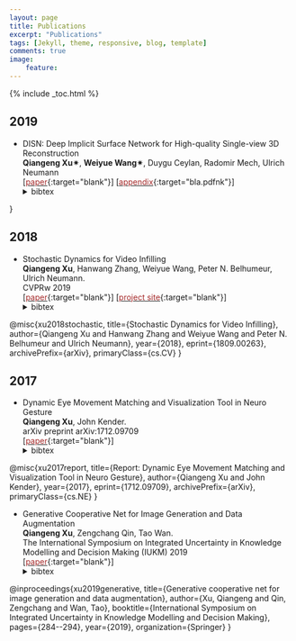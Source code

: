 ```yaml
---
layout: page
title: Publications
excerpt: "Publications"
tags: [Jekyll, theme, responsive, blog, template]
comments: true
image: 
    feature: 
---
```


{% include _toc.html %}
## 2019
* DISN: Deep Implicit Surface Network for High-quality Single-view 3D Reconstruction  
 <b>Qiangeng Xu&#10036;</b>, <b>Weiyue Wang&#10036;</b>, Duygu Ceylan, Radomir Mech, Ulrich Neumann    
\[[<font color="brown">paper</font>](https://arxiv.org/abs/1905.10711){:target="blank"}\] \[[<font color="brown">appendix</font>](http://www-scf.usc.edu/~weiyuewa/papers/neurips_2019_supp.pdf){:target="bla.pdfnk"}\] 
  <details> <summary>bibtex</summary> @misc{xu2019disn,
    title={DISN: Deep Implicit Surface Network for High-quality Single-view 3D Reconstruction},
    author={Qiangeng Xu and Weiyue Wang and Duygu Ceylan and Radomir Mech and Ulrich Neumann},
    year={2019},
    eprint={1905.10711},
    archivePrefix={arXiv},
    primaryClass={cs.CV}
}</details>


## 2018
* Stochastic Dynamics for Video Infilling  
 <b>Qiangeng Xu</b>, Hanwang Zhang, Weiyue Wang, Peter N. Belhumeur, Ulrich Neumann.  
  CVPRw 2019  
\[[<font color="brown">paper</font>](https://arxiv.org/abs/1809.00263){:target="blank"}\] \[[<font color="brown">project site</font>](../projects/project_sites/SDVI/video_results.html){:target="blank"}\] 
  <details> <summary>bibtex</summary> @misc{xu2019disn,
@misc{xu2018stochastic,
    title={Stochastic Dynamics for Video Infilling},
    author={Qiangeng Xu and Hanwang Zhang and Weiyue Wang and Peter N. Belhumeur and Ulrich Neumann},
    year={2018},
    eprint={1809.00263},
    archivePrefix={arXiv},
    primaryClass={cs.CV}
}</details>

## 2017

* Dynamic Eye Movement Matching and Visualization Tool in Neuro Gesture  
  <b>Qiangeng Xu</b>, John Kender.   
  arXiv preprint arXiv:1712.09709  
\[[<font color="brown">paper</font>](https://arxiv.org/abs/1712.09709){:target="blank"}\] 
  <details> <summary>bibtex</summary>
@misc{xu2017report,
    title={Report: Dynamic Eye Movement Matching and Visualization Tool in Neuro Gesture},
    author={Qiangeng Xu and John Kender},
    year={2017},
    eprint={1712.09709},
    archivePrefix={arXiv},
    primaryClass={cs.NE}
}</details>

* Generative Cooperative Net for Image Generation and Data Augmentation  
  <b>Qiangeng Xu</b>, Zengchang Qin, Tao Wan.   
  The International Symposium on Integrated Uncertainty in Knowledge Modelling and Decision Making (IUKM) 2019  
\[[<font color="brown">paper</font>](https://arxiv.org/abs/1705.02887){:target="blank"}\] 
  <details> <summary>bibtex</summary>
@inproceedings{xu2019generative,
  title={Generative cooperative net for image generation and data augmentation},
  author={Xu, Qiangeng and Qin, Zengchang and Wan, Tao},
  booktitle={International Symposium on Integrated Uncertainty in Knowledge Modelling and Decision Making},
  pages={284--294},
  year={2019},
  organization={Springer}
}</details>